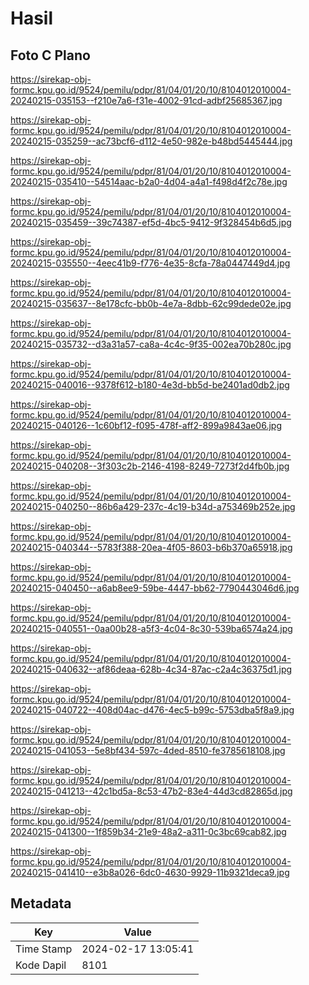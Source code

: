 # Hasil

## Foto C Plano

https://sirekap-obj-formc.kpu.go.id/9524/pemilu/pdpr/81/04/01/20/10/8104012010004-20240215-035153--f210e7a6-f31e-4002-91cd-adbf25685367.jpg

https://sirekap-obj-formc.kpu.go.id/9524/pemilu/pdpr/81/04/01/20/10/8104012010004-20240215-035259--ac73bcf6-d112-4e50-982e-b48bd5445444.jpg

https://sirekap-obj-formc.kpu.go.id/9524/pemilu/pdpr/81/04/01/20/10/8104012010004-20240215-035410--54514aac-b2a0-4d04-a4a1-f498d4f2c78e.jpg

https://sirekap-obj-formc.kpu.go.id/9524/pemilu/pdpr/81/04/01/20/10/8104012010004-20240215-035459--39c74387-ef5d-4bc5-9412-9f328454b6d5.jpg

https://sirekap-obj-formc.kpu.go.id/9524/pemilu/pdpr/81/04/01/20/10/8104012010004-20240215-035550--4eec41b9-f776-4e35-8cfa-78a0447449d4.jpg

https://sirekap-obj-formc.kpu.go.id/9524/pemilu/pdpr/81/04/01/20/10/8104012010004-20240215-035637--8e178cfc-bb0b-4e7a-8dbb-62c99dede02e.jpg

https://sirekap-obj-formc.kpu.go.id/9524/pemilu/pdpr/81/04/01/20/10/8104012010004-20240215-035732--d3a31a57-ca8a-4c4c-9f35-002ea70b280c.jpg

https://sirekap-obj-formc.kpu.go.id/9524/pemilu/pdpr/81/04/01/20/10/8104012010004-20240215-040016--9378f612-b180-4e3d-bb5d-be2401ad0db2.jpg

https://sirekap-obj-formc.kpu.go.id/9524/pemilu/pdpr/81/04/01/20/10/8104012010004-20240215-040126--1c60bf12-f095-478f-aff2-899a9843ae06.jpg

https://sirekap-obj-formc.kpu.go.id/9524/pemilu/pdpr/81/04/01/20/10/8104012010004-20240215-040208--3f303c2b-2146-4198-8249-7273f2d4fb0b.jpg

https://sirekap-obj-formc.kpu.go.id/9524/pemilu/pdpr/81/04/01/20/10/8104012010004-20240215-040250--86b6a429-237c-4c19-b34d-a753469b252e.jpg

https://sirekap-obj-formc.kpu.go.id/9524/pemilu/pdpr/81/04/01/20/10/8104012010004-20240215-040344--5783f388-20ea-4f05-8603-b6b370a65918.jpg

https://sirekap-obj-formc.kpu.go.id/9524/pemilu/pdpr/81/04/01/20/10/8104012010004-20240215-040450--a6ab8ee9-59be-4447-bb62-7790443046d6.jpg

https://sirekap-obj-formc.kpu.go.id/9524/pemilu/pdpr/81/04/01/20/10/8104012010004-20240215-040551--0aa00b28-a5f3-4c04-8c30-539ba6574a24.jpg

https://sirekap-obj-formc.kpu.go.id/9524/pemilu/pdpr/81/04/01/20/10/8104012010004-20240215-040632--af86deaa-628b-4c34-87ac-c2a4c36375d1.jpg

https://sirekap-obj-formc.kpu.go.id/9524/pemilu/pdpr/81/04/01/20/10/8104012010004-20240215-040722--408d04ac-d476-4ec5-b99c-5753dba5f8a9.jpg

https://sirekap-obj-formc.kpu.go.id/9524/pemilu/pdpr/81/04/01/20/10/8104012010004-20240215-041053--5e8bf434-597c-4ded-8510-fe3785618108.jpg

https://sirekap-obj-formc.kpu.go.id/9524/pemilu/pdpr/81/04/01/20/10/8104012010004-20240215-041213--42c1bd5a-8c53-47b2-83e4-44d3cd82865d.jpg

https://sirekap-obj-formc.kpu.go.id/9524/pemilu/pdpr/81/04/01/20/10/8104012010004-20240215-041300--1f859b34-21e9-48a2-a311-0c3bc69cab82.jpg

https://sirekap-obj-formc.kpu.go.id/9524/pemilu/pdpr/81/04/01/20/10/8104012010004-20240215-041410--e3b8a026-6dc0-4630-9929-11b9321deca9.jpg


## Metadata

| Key        | Value               |
| ---------- | ------------------- |
| Time Stamp | 2024-02-17 13:05:41 |
| Kode Dapil | 8101                |



